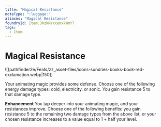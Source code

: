 ```yaml
---
title: "Magical Resistance"
noteType: ":luggage:"
aliases: "Magical Resistance"
foundryId: Item.J0zkNYxcenxkWmYT
tags:
  - Item
---
```


# Magical Resistance
![[pathfinder2e/Feats/zz_asset-files/icons-sundries-books-book-red-exclamation.webp|150]]

Your animating magic provides some defense. Choose one of the following energy damage types: cold, electricity, or sonic. You gain resistance 5 to that damage type.

**Enhancement** You tap deeper into your animating magic, and your resistances improve. Choose one of the following benefits: you gain resistance 5 to the remaining two damage types from the above list, or your chosen resistance increases to a value equal to 1 + half your level.
